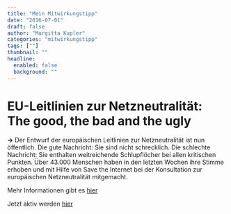 ```yaml
---
title: "Mein Mitwirkungstipp"
date: "2016-07-01"
draft: false
author: "Margitta Kupler"
categories: "mitwirkungstipp"
tags: [""]
thumbnail: ""
headline:
  enabled: false
  background: ""
---
```


# EU-Leitlinien zur Netzneutralität: The good, the bad and the ugly

<!--more-->

**→** Der Entwurf der europäischen Leitlinien zur Netzneutralität ist nun
öffentlich. Die gute Nachricht: Sie sind nicht schrecklich. Die schlechte
Nachricht: Sie enthalten weitreichende Schlupflöcher bei allen kritischen
Punkten. Über 43.000 Menschen haben in den letzten Wochen ihre Stimme erhoben
und mit Hilfe von Save the Internet bei der Konsultation zur europäischen
Netzneutralität mitgemacht.

Mehr Informationen gibt es
[hier](http:netzpolitik.org/category/netzneutralitat/ "Netzneutralität")

Jetzt aktiv werden [hier](https://savetheinternet.eu/de/ "Save the Internet")

